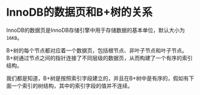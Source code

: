 # InnoDB的数据页和B+树的关系

InnoDB的数据页是InnoDB存储引擎中用于存储数据的基本单位，默认大小为`16KB`。

B+树的每个节点都对应着一个数据页，包括根节点、非叶子节点和叶子节点。B+树通过节点之间的指针连接了不同层级的数据页，从而构建了一个有序的索引结构。


我们都是知道，B+树是按照索引字段建立的，并且在B+树中是有序的，假如有下面一个索引的树结构，其中的索引字段的值并不连续。